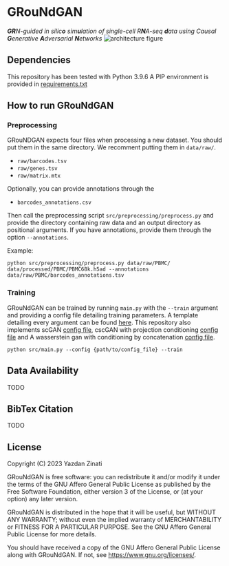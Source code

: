 # GRouNdGAN
_**GR**N-guided in silic**o** sim**u**lation of single-cell R**N**A-seq **d**ata using Causal **G**enerative **A**dversarial **N**etworks_
![architecture figure](https://github.com/YazdanZ/GRouNdGAN/blob/master/docs/figs/architecture.svg)
## Dependencies
This repository has been tested with Python 3.9.6  A PIP environment is provided in [requirements.txt](https://github.com/YazdanZ/GRouNdGAN/blob/master/requirements.txt)

## How to run GRouNdGAN
### Preprocessing 
GRouNDGAN expects four files when processing a new dataset. You should put them in the same directory. We recomment putting them in  `data/raw/`.
* `raw/barcodes.tsv`
* `raw/genes.tsv`
* `raw/matrix.mtx`
  
Optionally, you can provide annotations through the 
* `barcodes_annotations.csv`

Then call the preprocessing script `src/preprocessing/preprocess.py` and provide the directory containing raw data and an output directory as positional arguments. If you have annotations, provide them through the option `--annotations`.

Example:
```
python src/preprocessing/preprocess.py data/raw/PBMC/ data/processed/PBMC/PBMC68k.h5ad --annotations data/raw/PBMC/barcodes_annotations.tsv

```
### Training 
GRouNdGAN can be trained by running  `main.py` with the `--train` argument and providing a config file detailing training parameters. A template detailing every argument can be found [here](https://github.com/YazdanZ/GRouNdGAN/blob/master/configs/causal_gan.cfg). This repository also implements scGAN [config file](https://github.com/YazdanZ/GRouNdGAN/blob/master/configs/gan.cfg), cscGAN with projection conditioning [config file](https://github.com/YazdanZ/GRouNdGAN/blob/master/configs/conditional_gan.cfg) and A wasserstein gan with conditioning by concatenation [config file](https://github.com/YazdanZ/GRouNdGAN/blob/master/configs/conditional_gan.cfg). 

```
python src/main.py --config {path/to/config_file} --train
```

## Data Availability
TODO
## BibTex Citation
TODO
## License 
Copyright (C) 2023 Yazdan Zinati

GRouNdGAN is free software: you can redistribute it and/or modify it under the terms of the GNU Affero General Public License as published by the Free Software Foundation, either version 3 of the License, or (at your option) any later version.

GRouNdGAN is distributed in the hope that it will be useful, but WITHOUT ANY WARRANTY; without even the implied warranty of MERCHANTABILITY or FITNESS FOR A PARTICULAR PURPOSE. See the GNU Affero General Public License for more details.

You should have received a copy of the GNU Affero General Public License along with GRouNdGAN. If not, see <https://www.gnu.org/licenses/>.
